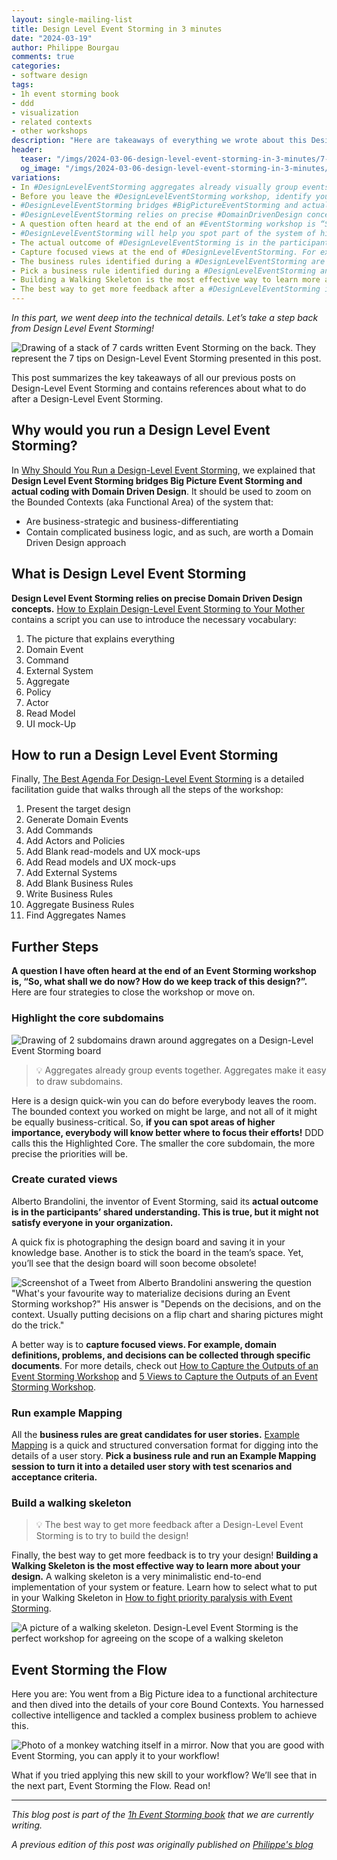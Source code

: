 ```yaml
---
layout: single-mailing-list
title: Design Level Event Storming in 3 minutes
date: "2024-03-19"
author: Philippe Bourgau
comments: true
categories:
- software design
tags:
- 1h event storming book
- ddd
- visualization
- related contexts
- other workshops
description: "Here are takeaways of everything we wrote about this Design Level Event Storming: Facilitation, The picture that explains everything, and Domain Driven Design. We also list references for activities to go further with the Design Level Event Storming"
header:
  teaser: "/imgs/2024-03-06-design-level-event-storming-in-3-minutes/7-design-level-event-storming-tactics-teaser.jpeg"
  og_image: "/imgs/2024-03-06-design-level-event-storming-in-3-minutes/7-design-level-event-storming-tactics-og.jpeg"
variations:
- In #DesignLevelEventStorming aggregates already visually group events together. Aggregates also make it easy to draw subdomains. #EventStorming #domainDrivenDesign #ddd #softwareArchitecture #softwareDesign
- Before you leave the #DesignLevelEventStorming workshop, identify your core subdomains: the smaller the core subdomain, the more precise the priorities will be! #EventStorming #domainDrivenDesign #ddd #softwareArchitecture #softwareDesign
- #DesignLevelEventStorming bridges #BigPictureEventStorming and actual coding with #DomainDrivenDesign. #EventStorming #ddd #softwareArchitecture #softwareDesign
- #DesignLevelEventStorming relies on precise #DomainDrivenDesign concepts. Here's how to present them to participants.  #EventStorming #domainDrivenDesign #ddd #softwareArchitecture #softwareDesign
- A question often heard at the end of an #EventStorming workshop is “So, what shall we do now? How do we keep track of this design?”. Here some ideas how to do that. #designLevelEventStorming #domainDrivenDesign #ddd #softwareArchitecture #softwareDesign
- #DesignLevelEventStorming will help you spot part of the system of higher importance. Everybody will know better where to focus their efforts! #EventStorming #domainDrivenDesign #ddd #softwareArchitecture #softwareDesign
- The actual outcome of #DesignLevelEventStorming is in the participants’ shared understanding. This is true, but it might not satisfy everyone in your organization. #EventStorming #domainDrivenDesign #ddd #softwareArchitecture #softwareDesign
- Capture focused views at the end of #DesignLevelEventStorming. For example, domain definitions, problems, and decisions can be collected on special boards. #EventStorming #domainDrivenDesign #ddd #softwareArchitecture #softwareDesign
- The business rules identified during a #DesignLevelEventStorming are great candidates for user stories. #EventStorming #domainDrivenDesign #ddd #softwareArchitecture #softwareDesign
- Pick a business rule identified during a #DesignLevelEventStorming and run an #ExampleMapping session to turn it into a detailed user story with test scenarios and acceptance criteria. #EventStorming #domainDrivenDesign #ddd #softwareArchitecture #softwareDesign
- Building a Walking Skeleton is the most effective way to learn more about your design. #EventStorming #domainDrivenDesign #ddd #softwareArchitecture #softwareDesign
- The best way to get more feedback after a #DesignLevelEventStorming is to try to build the design! #EventStorming #domainDrivenDesign #ddd #softwareArchitecture #softwareDesign
---
```

_In this part, we went deep into the technical details. Let’s take a step back from Design Level Event Storming!_

![Drawing of a stack of 7 cards written Event Storming on the back. They represent the 7 tips on Design-Level Event Storming presented in this post.]({{site.url}}{{site.baseurl}}/imgs/2024-03-06-design-level-event-storming-in-3-minutes/7-design-level-event-storming-tactics.jpeg)

This post summarizes the key takeaways of all our previous posts on Design-Level Event Storming and contains references about what to do after a Design-Level Event Storming.

## Why would you run a Design Level Event Storming?

In [Why Should You Run a Design-Level Event Storming]({{site.url}}{{site.baseurl}}/software%20design/why-should-you-run-a-design-level-event-storming/), we explained that **Design Level Event Storming bridges Big Picture Event Storming and actual coding with Domain Driven Design**. It should be used to zoom on the Bounded Contexts (aka Functional Area) of the system that:

- Are business-strategic and business-differentiating
- Contain complicated business logic, and as such, are worth a Domain Driven Design approach

## What is Design Level Event Storming

**Design Level Event Storming relies on precise Domain Driven Design concepts.** [How to Explain Design-Level Event Storming to Your Mother]({{site.url}}{{site.baseurl}}/software%20design/how-to-explain-design-level-event-storming-to-your-mother/) contains a script you can use to introduce the necessary vocabulary:

1. The picture that explains everything
2. Domain Event
3. Command
4. External System
5. Aggregate
6. Policy
7. Actor
8. Read Model
9. UI mock-Up

## How to run a Design Level Event Storming

Finally, [The Best Agenda For Design-Level Event Storming]({{site.url}}{{site.baseurl}}/software%20design/the-best-agenda-for-design-level-event-storming/) is a detailed facilitation guide that walks through all the steps of the workshop:

1. Present the target design
2. Generate Domain Events
3. Add Commands
4. Add Actors and Policies
5. Add Blank read-models and UX mock-ups
6. Add Read models and UX mock-ups
7. Add External Systems
8. Add Blank Business Rules
9. Write Business Rules
10. Aggregate Business Rules
11. Find Aggregates Names

## Further Steps

**A question I have often heard at the end of an Event Storming workshop is, “So, what shall we do now? How do we keep track of this design?”.** Here are four strategies to close the workshop or move on.

### Highlight the core subdomains

![Drawing of 2 subdomains drawn around aggregates on a Design-Level Event Storming board]({{site.url}}{{site.baseurl}}/imgs/2024-03-06-design-level-event-storming-in-3-minutes/subdomains-design-level-event-storming.jpeg)

> 💡 Aggregates already group events together. Aggregates make it easy to draw subdomains.

Here is a design quick-win you can do before everybody leaves the room. The bounded context you worked on might be large, and not all of it might be equally business-critical. So, **if you can spot areas of higher importance, everybody will know better where to focus their efforts!** DDD calls this the Highlighted Core. The smaller the core subdomain, the more precise the priorities will be.

### Create curated views

Alberto Brandolini, the inventor of Event Storming, said its **actual outcome is in the participants’ shared understanding. This is true, but it might not satisfy everyone in your organization.**

A quick fix is photographing the design board and saving it in your knowledge base. Another is to stick the board in the team’s space. Yet, you’ll see that the design board will soon become obsolete!

![Screenshot of a Tweet from Alberto Brandolini answering the question "What's your favourite way to materialize decisions during an Event Storming workshop?" His answer is "Depends on the decisions, and on the context. Usually putting decisions on a flip chart and sharing pictures might do the trick."]({{site.url}}{{site.baseurl}}/imgs/2024-03-06-design-level-event-storming-in-3-minutes/albertos-tweet.png)

A better way is to **capture focused views. For example, domain definitions, problems, and decisions can be collected through specific documents**. For more details, check out [How to Capture the Outputs of an Event Storming Workshop](https://philippe.bourgau.net/how-to-capture-the-outputs-of-an-event-storming-workshop/) and [5 Views to Capture the Outputs of an Event Storming Workshop](https://philippe.bourgau.net/5-views-to-capture-the-outputs-of-an-event-storming-workshop/).

### Run example Mapping

All the **business rules are great candidates for user stories.** [Example Mapping](https://cucumber.io/blog/bdd/example-mapping-introduction/) is a quick and structured conversation format for digging into the details of a user story. **Pick a business rule and run an Example Mapping session to turn it into a detailed user story with test scenarios and acceptance criteria.**

### Build a walking skeleton

> 💡 The best way to get more feedback after a Design-Level Event Storming is to try to build the design!

Finally, the best way to get more feedback is to try your design! **Building a Walking Skeleton is the most effective way to learn more about your design.** A walking skeleton is a very minimalistic end-to-end implementation of your system or feature. Learn how to select what to put in your Walking Skeleton in [How to fight priority paralysis with Event Storming](https://philippe.bourgau.net/how-to-fight-priority-paralysis-with-event-storming-and-ddd/).

![A picture of a walking skeleton. Design-Level Event Storming is the perfect workshop for agreeing on the scope of a walking skeleton]({{site.url}}{{site.baseurl}}/imgs/2024-03-06-design-level-event-storming-in-3-minutes/skeleton.png)

## Event Storming the Flow

Here you are: You went from a Big Picture idea to a functional architecture and then dived into the details of your core Bound Contexts. You harnessed collective intelligence and tackled a complex business problem to achieve this.

![Photo of a monkey watching itself in a mirror. Now that you are good with Event Storming, you can apply it to your workflow!]({{site.url}}{{site.baseurl}}/imgs/2024-03-06-design-level-event-storming-in-3-minutes/monkey-miror.jpg)

What if you tried applying this new skill to your workflow? We’ll see that in the next part, Event Storming the Flow. Read on!

----

_This blog post is part of the [1h Event Storming book]({{site.url}}{{site.baseurl}}/1h-event-storming-book/) that we are currently writing._

_A previous edition of this post was originally published on [Philippe's blog](https://philippe.bourgau.net/7-tactics-that-will-make-your-ddd-design-level-event-storming-pay-off/)_